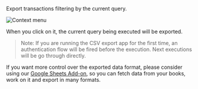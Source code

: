 
Export transactions filtering by the current query.

![Context menu](https://storage.googleapis.com/bkper-public/images/export-csv-app.png)

When you click on it, the current query being executed will be exported.

> Note: If you are running the CSV export app for the first time, an authentication flow will be fired before the execution. Next executions will be go through directly.

If you want more control over the exported data format, please consider using our [Google Sheets Add-on](https://bkper.com/apps/bkper-sheets), so you can fetch data from your books, work on it and export in many formats.








